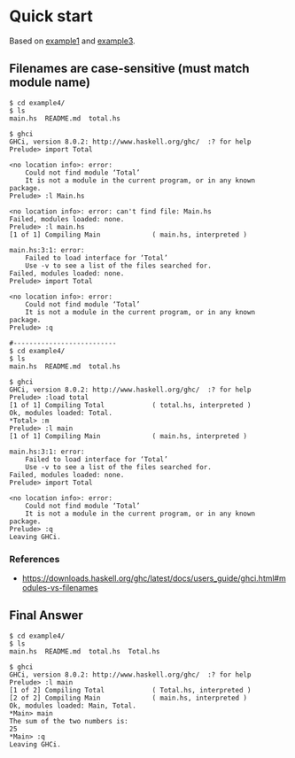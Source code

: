 # Quick start

Based on [example1](https://github.com/hfagerlund/hey-haskell/tree/main/example1) and [example3](https://github.com/hfagerlund/hey-haskell/tree/main/example3).

## Filenames are case-sensitive (must match module name)
```
$ cd example4/
$ ls
main.hs  README.md  total.hs

$ ghci
GHCi, version 8.0.2: http://www.haskell.org/ghc/  :? for help
Prelude> import Total

<no location info>: error:
    Could not find module ‘Total’
    It is not a module in the current program, or in any known package.
Prelude> :l Main.hs

<no location info>: error: can't find file: Main.hs
Failed, modules loaded: none.
Prelude> :l main.hs
[1 of 1] Compiling Main             ( main.hs, interpreted )

main.hs:3:1: error:
    Failed to load interface for ‘Total’
    Use -v to see a list of the files searched for.
Failed, modules loaded: none.
Prelude> import Total

<no location info>: error:
    Could not find module ‘Total’
    It is not a module in the current program, or in any known package.
Prelude> :q

#--------------------------
$ cd example4/
$ ls
main.hs  README.md  total.hs

$ ghci
GHCi, version 8.0.2: http://www.haskell.org/ghc/  :? for help
Prelude> :load total
[1 of 1] Compiling Total            ( total.hs, interpreted )
Ok, modules loaded: Total.
*Total> :m
Prelude> :l main
[1 of 1] Compiling Main             ( main.hs, interpreted )

main.hs:3:1: error:
    Failed to load interface for ‘Total’
    Use -v to see a list of the files searched for.
Failed, modules loaded: none.
Prelude> import Total

<no location info>: error:
    Could not find module ‘Total’
    It is not a module in the current program, or in any known package.
Prelude> :q
Leaving GHCi.

```
### References
* https://downloads.haskell.org/ghc/latest/docs/users_guide/ghci.html#modules-vs-filenames

## Final Answer
```
$ cd example4/
$ ls
main.hs  README.md  total.hs  Total.hs

$ ghci
GHCi, version 8.0.2: http://www.haskell.org/ghc/  :? for help
Prelude> :l main
[1 of 2] Compiling Total            ( Total.hs, interpreted )
[2 of 2] Compiling Main             ( main.hs, interpreted )
Ok, modules loaded: Main, Total.
*Main> main
The sum of the two numbers is:
25
*Main> :q
Leaving GHCi.
```
